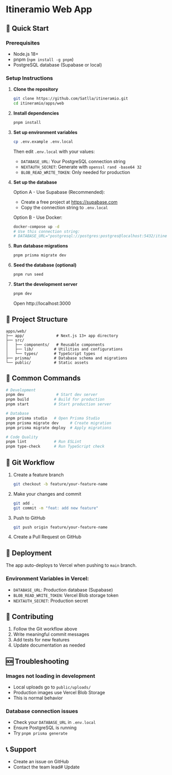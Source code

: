 # Itineramio Web App

## 🚀 Quick Start

### Prerequisites
- Node.js 18+ 
- pnpm (`npm install -g pnpm`)
- PostgreSQL database (Supabase or local)

### Setup Instructions

1. **Clone the repository**
   ```bash
   git clone https://github.com/Satlla/itineramio.git
   cd itineramio/apps/web
   ```

2. **Install dependencies**
   ```bash
   pnpm install
   ```

3. **Set up environment variables**
   ```bash
   cp .env.example .env.local
   ```
   Then edit `.env.local` with your values:
   - `DATABASE_URL`: Your PostgreSQL connection string
   - `NEXTAUTH_SECRET`: Generate with `openssl rand -base64 32`
   - `BLOB_READ_WRITE_TOKEN`: Only needed for production

4. **Set up the database**
   
   Option A - Use Supabase (Recommended):
   - Create a free project at https://supabase.com
   - Copy the connection string to `.env.local`
   
   Option B - Use Docker:
   ```bash
   docker-compose up -d
   # Use this connection string:
   # DATABASE_URL="postgresql://postgres:postgres@localhost:5432/itineramio_dev"
   ```

5. **Run database migrations**
   ```bash
   pnpm prisma migrate dev
   ```

6. **Seed the database (optional)**
   ```bash
   pnpm run seed
   ```

7. **Start the development server**
   ```bash
   pnpm dev
   ```

   Open http://localhost:3000

## 📁 Project Structure

```
apps/web/
├── app/              # Next.js 13+ app directory
├── src/
│   ├── components/   # Reusable components
│   ├── lib/         # Utilities and configurations
│   └── types/       # TypeScript types
├── prisma/          # Database schema and migrations
└── public/          # Static assets
```

## 🔧 Common Commands

```bash
# Development
pnpm dev              # Start dev server
pnpm build           # Build for production
pnpm start           # Start production server

# Database
pnpm prisma studio   # Open Prisma Studio
pnpm prisma migrate dev     # Create migration
pnpm prisma migrate deploy  # Apply migrations

# Code Quality
pnpm lint            # Run ESLint
pnpm type-check      # Run TypeScript check
```

## 🌳 Git Workflow

1. Create a feature branch
   ```bash
   git checkout -b feature/your-feature-name
   ```

2. Make your changes and commit
   ```bash
   git add .
   git commit -m "feat: add new feature"
   ```

3. Push to GitHub
   ```bash
   git push origin feature/your-feature-name
   ```

4. Create a Pull Request on GitHub

## 🚀 Deployment

The app auto-deploys to Vercel when pushing to `main` branch.

### Environment Variables in Vercel:
- `DATABASE_URL`: Production database (Supabase)
- `BLOB_READ_WRITE_TOKEN`: Vercel Blob storage token
- `NEXTAUTH_SECRET`: Production secret

## 📝 Contributing

1. Follow the Git workflow above
2. Write meaningful commit messages
3. Add tests for new features
4. Update documentation as needed

## 🆘 Troubleshooting

### Images not loading in development
- Local uploads go to `public/uploads/`
- Production images use Vercel Blob Storage
- This is normal behavior

### Database connection issues
- Check your `DATABASE_URL` in `.env.local`
- Ensure PostgreSQL is running
- Try `pnpm prisma generate`

## 📞 Support

- Create an issue on GitHub
- Contact the team lead# Update

